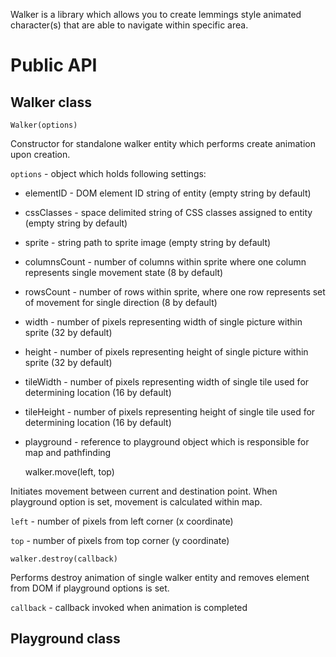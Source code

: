 Walker is a library which allows you to create lemmings style animated character(s) that are able to navigate within specific area.

Public API
===

Walker class
---

    Walker(options)

Constructor for standalone walker entity which performs create animation upon creation.

`options` - object which holds following settings:

- elementID - DOM element ID string of entity (empty string by default)
- cssClasses - space delimited string of CSS classes assigned to entity (empty string by default)
- sprite - string path to sprite image (empty string by default)
- columnsCount - number of columns within sprite where one column represents single movement state (8 by default)
- rowsCount - number of rows within sprite, where one row represents set of movement for single direction (8 by default)
- width - number of pixels representing width of single picture within sprite (32 by default)
- height - number of pixels representing height of single picture within sprite (32 by default)
- tileWidth - number of pixels representing width of single tile used for determining location (16 by default)
- tileHeight - number of pixels representing height of single tile used for determining location (16 by default)
- playground - reference to playground object which is responsible for map and pathfinding

    walker.move(left, top)

Initiates movement between current and destination point. When playground option is set, movement is calculated within map.

`left` - number of pixels from left corner (x coordinate)

`top` - number of pixels from top corner (y coordinate)

    walker.destroy(callback)

Performs destroy animation of single walker entity and removes element from DOM if playground options is set.

`callback` - callback invoked when animation is completed

Playground class
---

